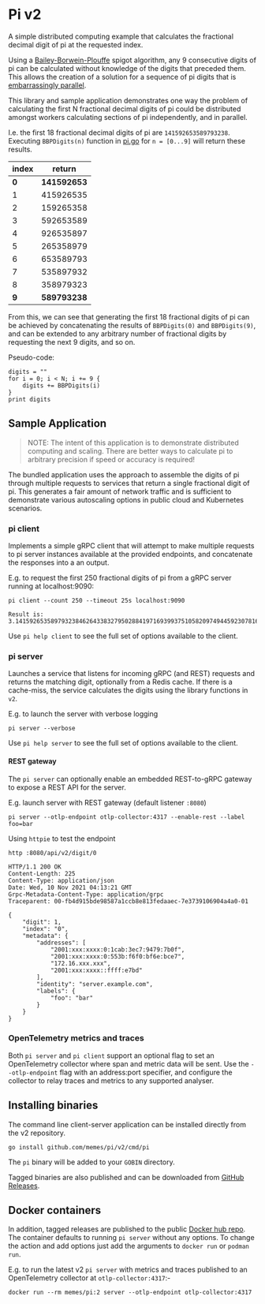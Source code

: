 # Pi v2

A simple distributed computing example that calculates the fractional decimal digit of
pi at the requested index.

Using a [Bailey-Borwein-Plouffe](https://en.wikipedia.org/wiki/Bailey%E2%80%93Borwein%E2%80%93Plouffe_formula) spigot algorithm, any 9 consecutive digits of pi can be calculated without knowledge of the digits that preceded them. This allows the creation of a solution for a sequence of pi digits that is [embarrassingly parallel](https://en.wikipedia.org/wiki/Embarrassingly_parallel).

This library and sample application demonstrates one way the problem of calculating the first N fractional decimal digits of pi could be distributed amongst workers calculating sections of pi independently, and in parallel.

I.e. the first 18 fractional decimal digits of pi are `141592653589793238`.
Executing `BBPDigits(n)` function in [pi.go](pi.go) for `n = [0...9]` will return
these results.

| index | return |
|-------|--------|
| **0** | **141592653** |
| 1 | 415926535 |
| 2 | 159265358 |
| 3 | 592653589 |
| 4 | 926535897 |
| 5 | 265358979 |
| 6 | 653589793 |
| 7 | 535897932 |
| 8 | 358979323 |
| **9** | **589793238** |

From this, we can see that generating the first 18 fractional digits of pi can be achieved by concatenating the results of `BBPDigits(0)` and `BBPDigits(9)`, and can be extended to any arbitrary number of fractional digits by requesting the next 9 digits, and so on.

Pseudo-code:

```pseudo
digits = ""
for i = 0; i < N; i += 9 {
    digits += BBPDigits(i)
}
print digits
```

## Sample Application

> NOTE: The intent of this application is to demonstrate distributed computing and scaling. There are better ways to calculate pi to arbitrary precision if speed or accuracy is required!

The bundled application uses the approach to assemble the digits of pi through multiple requests to services that return a single fractional digit of pi. This generates a fair amount of network traffic and is sufficient to demonstrate various autoscaling options in public cloud and Kubernetes scenarios.

### pi client

Implements a simple gRPC client that will attempt to make multiple requests
to pi server instances available at the provided endpoints, and concatenate the
responses into a an output.

E.g. to request the first 250 fractional digits of pi from a gRPC server
running at localhost:9090:

```shell
pi client --count 250 --timeout 25s localhost:9090
```

```text
Result is: 3.1415926535897932384626433832795028841971693993751058209749445923078164062862089986280348253421170679821480865132823066470938446095505822317253594081284811174502841027019385211055596446229489549303819644288109756659334461284756482337867831652712019091
```

Use `pi help client` to see the full set of options available to the client.

### pi server

Launches a service that listens for incoming gRPC (and REST) requests and returns
the matching digit, optionally from a Redis cache. If there is a cache-miss, the
service calculates the digits using the library functions in `v2`.

E.g. to launch the server with verbose logging

```shell
pi server --verbose
```

Use `pi help server` to see the full set of options available to the client.

#### REST gateway

The `pi server` can optionally enable an embedded REST-to-gRPC gateway to expose a REST API for the server.

E.g. launch server with REST gateway (default listener `:8080`)

```shell
pi server --otlp-endpoint otlp-collector:4317 --enable-rest --label foo=bar
```

Using `httpie` to test the endpoint

```shell
http :8080/api/v2/digit/0
```

```text
HTTP/1.1 200 OK
Content-Length: 225
Content-Type: application/json
Date: Wed, 10 Nov 2021 04:13:21 GMT
Grpc-Metadata-Content-Type: application/grpc
Traceparent: 00-fb4d915bde98587a1ccb8e813fedaaec-7e3739106904a4a0-01

{
    "digit": 1,
    "index": "0",
    "metadata": {
        "addresses": [
            "2001:xxx:xxxx:0:1cab:3ec7:9479:7b0f",
            "2001:xxx:xxxx:0:553b:f6f0:bf6e:bce7",
            "172.16.xxx.xxx",
            "2001:xxx:xxxx::ffff:e7bd"
        ],
        "identity": "server.example.com",
        "labels": {
            "foo": "bar"
        }
    }
}
```

### OpenTelemetry metrics and traces

Both `pi server` and `pi client` support an optional flag to set an OpenTelemetry collector where span and metric data will be sent. Use the `--otlp-endpoint` flag with an address:port specifier, and configure the collector to relay traces and metrics to any supported analyser.

## Installing binaries

The command line client-server application can be installed directly from the v2
repository.

```shell
go install github.com/memes/pi/v2/cmd/pi
```

The `pi` binary will be added to your `GOBIN` directory.

Tagged binaries are also published and can be downloaded from [GitHub Releases](https://github.com/memes/pi/releases).

## Docker containers

In addition, tagged releases are published to the public
[Docker hub repo](https://hub.docker.com/r/memes/pi/). The container defaults to
running `pi server` without any options. To change the action and add options just
add the arguments to `docker run` or `podman run`.

E.g. to run the latest v2 `pi server` with metrics and traces published to an
OpenTelemetry collector at `otlp-collector:4317`:-

```shell
docker run --rm memes/pi:2 server --otlp-endpoint otlp-collector:4317
```
